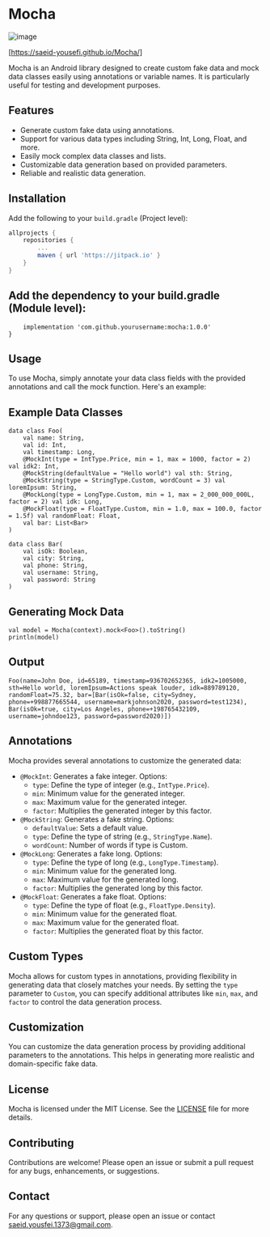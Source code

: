 # Mocha

![image](https://github.com/saeid-injast/Mocha/assets/66521658/2788f7fd-f6f5-4746-a451-0c582dc6769f)

[https://saeid-yousefi.github.io/Mocha/]

Mocha is an Android library designed to create custom fake data and mock data classes easily using annotations or variable names. It is particularly useful for testing and development purposes.

## Features

- Generate custom fake data using annotations.
- Support for various data types including String, Int, Long, Float, and more.
- Easily mock complex data classes and lists.
- Customizable data generation based on provided parameters.
- Reliable and realistic data generation.

## Installation

Add the following to your `build.gradle` (Project level):

```gradle
allprojects {
    repositories {
        ...
        maven { url 'https://jitpack.io' }
    }
}

```
## Add the dependency to your build.gradle (Module level):

```dependencies {
    implementation 'com.github.yourusername:mocha:1.0.0'
}
```

## Usage
To use Mocha, simply annotate your data class fields with the provided annotations and call the mock function. Here's an example:

## Example Data Classes
```
data class Foo(
    val name: String,
    val id: Int,
    val timestamp: Long,
    @MockInt(type = IntType.Price, min = 1, max = 1000, factor = 2) val idk2: Int,
    @MockString(defaultValue = "Hello world") val sth: String,
    @MockString(type = StringType.Custom, wordCount = 3) val loremIpsum: String,
    @MockLong(type = LongType.Custom, min = 1, max = 2_000_000_000L, factor = 2) val idk: Long,
    @MockFloat(type = FloatType.Custom, min = 1.0, max = 100.0, factor = 1.5f) val randomFloat: Float,
    val bar: List<Bar>
)

data class Bar(
    val isOk: Boolean,
    val city: String,
    val phone: String,
    val username: String,
    val password: String
)

```

## Generating Mock Data
```
val model = Mocha(context).mock<Foo>().toString()
println(model)
```

## Output
``` 
Foo(name=John Doe, id=65189, timestamp=936702652365, idk2=1005000, sth=Hello world, loremIpsum=Actions speak louder, idk=889789120, randomFloat=75.32, bar=[Bar(isOk=false, city=Sydney, phone=+998877665544, username=markjohnson2020, password=test1234), Bar(isOk=true, city=Los Angeles, phone=+198765432109, username=johndoe123, password=password2020)])
```

## Annotations

Mocha provides several annotations to customize the generated data:

- `@MockInt`: Generates a fake integer. Options:
    - `type`: Define the type of integer (e.g., `IntType.Price`).
    - `min`: Minimum value for the generated integer.
    - `max`: Maximum value for the generated integer.
    - `factor`: Multiplies the generated integer by this factor.
- `@MockString`: Generates a fake string. Options:
    - `defaultValue`: Sets a default value.
    - `type`: Define the type of string (e.g., `StringType.Name`).
    - `wordCount`: Number of words if type is Custom.
- `@MockLong`: Generates a fake long. Options:
    - `type`: Define the type of long (e.g., `LongType.Timestamp`).
    - `min`: Minimum value for the generated long.
    - `max`: Maximum value for the generated long.
    - `factor`: Multiplies the generated long by this factor.
- `@MockFloat`: Generates a fake float. Options:
    - `type`: Define the type of float (e.g., `FloatType.Density`).
    - `min`: Minimum value for the generated float.
    - `max`: Maximum value for the generated float.
    - `factor`: Multiplies the generated float by this factor.

## Custom Types

Mocha allows for custom types in annotations, providing flexibility in generating data that closely matches your needs. By setting the `type` parameter to `Custom`, you can specify additional attributes like `min`, `max`, and `factor` to control the data generation process.

## Customization

You can customize the data generation process by providing additional parameters to the annotations. This helps in generating more realistic and domain-specific fake data.

## License

Mocha is licensed under the MIT License. See the [LICENSE](LICENSE) file for more details.

## Contributing

Contributions are welcome! Please open an issue or submit a pull request for any bugs, enhancements, or suggestions.

## Contact

For any questions or support, please open an issue or contact saeid.yousfei.1373@gmail.com.

